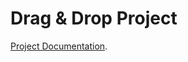 # Drag & Drop Project

[Project Documentation](https://github.com/yousefshabaneg/typescript-drag-and-drop).
